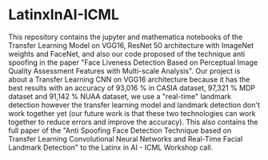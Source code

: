 # LatinxInAI-ICML
This repository contains the jupyter and mathematica notebooks of the Transfer Learning Model on VGG16, ResNet 50 architecture with ImageNet weights and FaceNet, and also our code proposed of the technique anti spoofing in the paper "Face Liveness Detection Based on Perceptual Image Quality Assessment Features with Multi-scale Analysis". Our project is about a Transfer Learning CNN  on VGG16 architecture because it has the best results with an accuracy of 93,016 % in CASIA dataset, 97,321 % MDP dataset and 91,142 %  NUAA dataset, we use a "real-time" landmark detection however the transfer learning model and landmark detection don't work together yet (our future work is that these two technologies can work together to reduce errors and improve the accuracy). This also contains the full paper of the "Anti Spoofing Face Detection Technique based on Transfer Learning Convolutional Neural Networks and Real-Time Facial Landmark Detection" to the Latinx in AI - ICML Workshop call.
